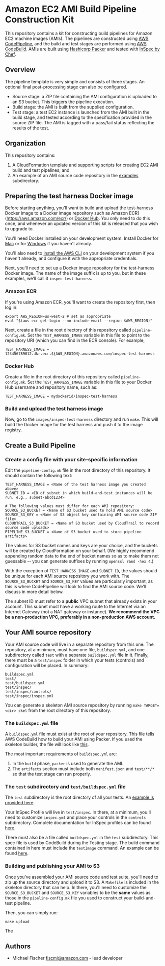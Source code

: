 # Amazon EC2 AMI Build Pipeline Construction Kit

This repository contains a kit for constructing build pipelines for Amazon EC2
machine images (AMIs).  The pipelines are constructed using [AWS
CodePipeline](https://aws.amazon.com/codepipeline/), and the build and test
stages are performed using [AWS CodeBuild](https://aws.amazon.com/codebuild/).
AMIs are built using [Hashicorp Packer](https://packer.io/) and tested with
[InSpec by Chef](https://www.inspec.io/).

## Overview

The pipeline template is very simple and consists of three stages.  An optional
final post-processing stage can also be configured.

* Source stage: a ZIP file containing the AMI configuration is uploaded to an S3
  bucket.  This triggers the pipeline execution.
* Build stage: the AMI is built from the supplied configuration.
* Test stage: a test EC2 instance is launched from the AMI built in the build
  stage, and  tested according to the specification provided in the source ZIP
  file.  The AMI is tagged with a pass/fail status reflecting the results of the
  test.

## Organization

This repository contains:

1. A CloudFormation template and supporting scripts for creating EC2 AMI build and test pipelines; and
2. An example of an AMI source code repository in the [examples](examples/) subdirectory.

## Preparing the test harness Docker image

Before starting anything, you'll want to build and upload the test-harness Docker
image to a Docker image repository such as Amazon ECR](https://aws.amazon.com/ecr/) or
[Docker Hub](https://hub.docker.com).  You only need to do this once, and whenever
an updated version of this kit is released that you wish to upgrade to.

You'll need Docker installed on your development system.  Install Docker for
[Mac](https://hub.docker.com/editions/community/docker-ce-desktop-mac) or for
[Windows](https://hub.docker.com/editions/community/docker-ce-desktop-windows)
if you haven't already.

You'll also need to [install the AWS
CLI](https://docs.aws.amazon.com/cli/latest/userguide/cli-chap-install.html) on
your development system if you haven't already, and configure it with the
appropriate credentials.

Next, you'll need to set up a Docker image repository for the test-harness
Docker image.  The name of the image suffix is up to you, but in these examples,
we'll call it `inspec-test-harness`.

### Amazon ECR

If you're using Amazon ECR, you'll want to create the repository first, then log in:

```
export AWS_REGION=us-west-2 # set as appropriate
eval "$(aws ecr get-login --no-include-email --region $AWS_REGION)"
```

Next, create a file in the root directory of this repository called
`pipeline-config.mk`.  Set the `TEST_HARNESS_IMAGE`  variable in this file to
point to the repository URI (which you can find in the ECR console).  For
example,

```
TEST_HARNESS_IMAGE = 123456789012.dkr.ecr.${AWS_REGION}.amazonaws.com/inspec-test-harness
```

### Docker Hub

Create a file in the root directory of this repository called
`pipeline-config.mk`.  Set the `TEST_HARNESS_IMAGE` variable in this file
to your Docker Hub username and repository name, such as:

```
TEST_HARNESS_IMAGE = mydockerid/inspec-test-harness
```

### Build and upload the test harness image

Now, go to the `images/inspec-test-harness` directory and run `make`.  This will
build the Docker image for the test harness and push it to the image registry.


## Create a Build Pipeline

### Create a config file with your site-specific information

Edit the `pipeline-config.mk` file in the root directory of this repository.  It
should contain the following text:

```
TEST_HARNESS_IMAGE = <Name of the test harness image you created above>
SUBNET_ID = <ID of subnet in which build-and-test instances will be run, e.g., subnet-abcd1234>

# The following values must differ for each AMI repository:
SOURCE_S3_BUCKET = <Name of S3 bucket used to hold AMI source code>
SOURCE_S3_KEY = <Name of S3 object key containing AMI source code ZIP file>
CLOUDTRAIL_S3_BUCKET = <Name of S3 bucket used by CloudTrail to record source code uploads>
PIPELINE_S3_BUCKET = <Name of S3 bucket used to store pipeline artifacts>
```

The values for S3 bucket names and keys are your choice, and the buckets will be
created by CloudFormation on your behalf.  (We highly recommend appending random
data to the end of bucket names so as to make them not guessable -- you can
generate suffixes by running `openssl rand -hex 4`.)

With the exception of `TEST_HARNESS_IMAGE` and `SUBNET_ID`, the values should be
unique for each AMI source repository you work with.  The `SOURCE_S3_BUCKET` and
`SOURCE_S3_KEY` values are particularly important, as this is where CodePipeline
will look to find the AMI source code.  We'll discuss in more detail below.

The subnet ID must refer to a **public** VPC subnet that already exists in your
account.  This subnet must have a working route to the Internet via an Internet
Gateway (not a NAT gateway or instance).  **We recommend the VPC be a
non-production VPC, preferably in a non-production AWS account.**


## Your AMI source repository

Your AMI source code will live in a separate repository from this one.  The
repository, at a minimum, must have one file, `buildspec.yml`, and one
subdirectory called `test` with a separate `buildspec.yml` file in it.  Finally,
there must be a `test/inspec` folder in which your tests (controls) and
configuration will be placed.  In summary:

```
buildspec.yml
test/
test/buildspec.yml
test/inspec/
test/inspec/controls/
test/inspec/inspec.yml
```

You can generate a skeleton AMI source repository by running `make TARGET=<dir>
skel` from the root directory of this repository.

### The `buildspec.yml` file

A `buildspec.yml` file must exist at the root of your repository.  This file
tells AWS CodeBuild how to build your AMI using Packer.  If you used the
skeleton builder, the file will look like [this](example/buildspec.yml).

The most important requirements of `buildspec.yml` are:

1. In the `build` phase, `packer` is used to generate the AMI.
2. The `artifacts` section must include both `manifest.json` and `test/**/*`
   so that the test stage can run properly.

### The `test` subdirectory and `test/buildspec.yml` file

The `test` subdirectory is the root directory of all your tests.  An
[example is provided here](example/test/).

Your InSpec Profile will live in `test/inspec`.  In there, at a minimum, you'll need
to customize `inspec.yml` and place your controls in the `controls`
subdirectory.  Complete documentation for InSpec profiles can be found
[here](https://www.inspec.io/docs/reference/profiles/).

There must also be a file called `buildspec.yml` in the `test` subdirectory.
This spec file is used by CodeBuild during the Testing stage.   The build
command contained in here must include the `testImage` command.  An example can
be found [here](example/test/buildspec.yml).

### Building and publishing your AMI to S3

Once you've assembled your AMI source code and test suite, you'll need to zip up
the source directory and upload it to S3.  A `Makefile` is included in the
skeleton directory that can help.  In there, you'll need to customize the
`SOURCE_S3_BUCKET` and `SOURCE_S3_KEY` variables to be the **same** values as
those in the `pipeline-config.mk` file you used to construct your build-and-test
pipeline.

Then, you can simply run:

```
make upload
```

The 





Authors
-------

* Michael Fischer <fiscmi@amazon.com> - lead developer
